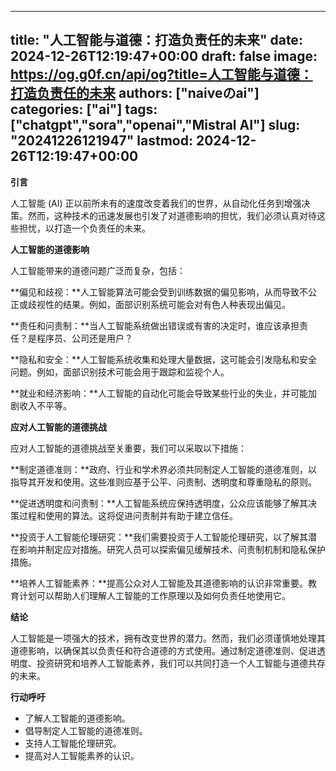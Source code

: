 
---
title: "人工智能与道德：打造负责任的未来"
date: 2024-12-26T12:19:47+00:00
draft: false
image: https://og.g0f.cn/api/og?title=人工智能与道德：打造负责任的未来
authors: ["naiveのai"]
categories: ["ai"]
tags: ["chatgpt","sora","openai","Mistral AI"]
slug: "20241226121947"
lastmod: 2024-12-26T12:19:47+00:00
---
**引言**

人工智能 (AI) 正以前所未有的速度改变着我们的世界，从自动化任务到增强决策。然而，这种技术的迅速发展也引发了对道德影响的担忧，我们必须认真对待这些担忧，以打造一个负责任的未来。

**人工智能的道德影响**

人工智能带来的道德问题广泛而复杂，包括：

**偏见和歧视：**人工智能算法可能会受到训练数据的偏见影响，从而导致不公正或歧视性的结果。例如，面部识别系统可能会对有色人种表现出偏见。

**责任和问责制：**当人工智能系统做出错误或有害的决定时，谁应该承担责任？是程序员、公司还是用户？

**隐私和安全：**人工智能系统收集和处理大量数据，这可能会引发隐私和安全问题。例如，面部识别技术可能会用于跟踪和监视个人。

**就业和经济影响：**人工智能的自动化可能会导致某些行业的失业，并可能加剧收入不平等。

**应对人工智能的道德挑战**

应对人工智能的道德挑战至关重要，我们可以采取以下措施：

**制定道德准则：**政府、行业和学术界必须共同制定人工智能的道德准则，以指导其开发和使用。这些准则应基于公平、问责制、透明度和尊重隐私的原则。

**促进透明度和问责制：**人工智能系统应保持透明度，公众应该能够了解其决策过程和使用的算法。这将促进问责制并有助于建立信任。

**投资于人工智能伦理研究：**我们需要投资于人工智能伦理研究，以了解其潜在影响并制定应对措施。研究人员可以探索偏见缓解技术、问责制机制和隐私保护措施。

**培养人工智能素养：**提高公众对人工智能及其道德影响的认识非常重要。教育计划可以帮助人们理解人工智能的工作原理以及如何负责任地使用它。

**结论**

人工智能是一项强大的技术，拥有改变世界的潜力。然而，我们必须谨慎地处理其道德影响，以确保其以负责任和符合道德的方式使用。通过制定道德准则、促进透明度、投资研究和培养人工智能素养，我们可以共同打造一个人工智能与道德共存的未来。

**行动呼吁**

* 了解人工智能的道德影响。
* 倡导制定人工智能的道德准则。
* 支持人工智能伦理研究。
* 提高对人工智能素养的认识。